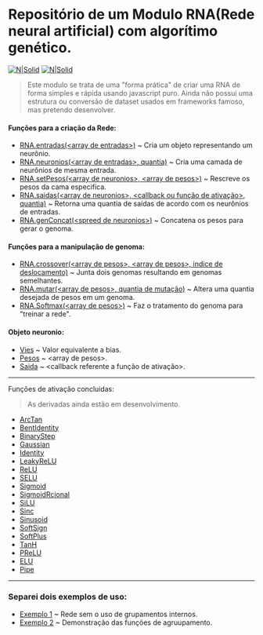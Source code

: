 # Repositório de um Modulo RNA(Rede neural artificial) com algorítimo genético.

[![N|Solid](https://cdn.discordapp.com/attachments/631607183301148672/724397007170568313/paypal.png)](https://www.paypal.com/cgi-bin/webscr?cmd=_donations&business=fabinhoec2210@gmail.com&item_name=F%C3%A1bio&currency_code=BRL)  [![N|Solid](https://cdn.discordapp.com/attachments/631607183301148672/724397005543178270/picpay.png)](https://app.picpay.com/user/smuu)

> Este modulo se trata de uma "forma prática" de criar uma RNA de forma simples e rápida usando javascript puro.
> Ainda não possui uma estrutura ou conversão de dataset usados em frameworks famoso, mas pretendo desenvolver.


#### Funções para a criação da Rede:
- [RNA.entradas(\<array de entradas>)]() ~ Cria um objeto representando um neurônio.
- [RNA.neuronios(\<array de entradas>, quantia)]() ~ Cria uma camada de neurônios de mesma entrada.
- [RNA.setPesos(\<array de neuronios>, \<array de pesos>)]() ~ Rescreve os pesos da cama especifica.
- [RNA.saidas(\<array de neuronios>, \<callback ou função de ativação>, quantia)]() ~ Retorna uma quantia de saídas de acordo com os neurônios de entradas.
- [RNA.genConcat(\<spreed de neuronios>)]() ~ Concatena os pesos para gerar o genoma.


#### Funções para a manipulação de genoma:
- [RNA.crossover(\<array de pesos>, \<array de pesos>, indice de deslocamento)]() ~ Junta dois genomas resultando em genomas semelhantes.
- [RNA.mutar(\<array de pesos>, quantia de mutação)]() ~ Altera uma quantia desejada de pesos em um genoma.
- [RNA.Softmax(\<array de pesos>)]() ~ Faz o tratamento do genoma para "treinar a rede".


#### Objeto neuronio:
- [Vies]() ~ Valor equivalente a bias.
- [Pesos]() ~ \<array de pesos>.
- [Saida]() ~ \<callback referente a função de ativação>.

---

Funções de ativação concluidas:
> As derivadas ainda estão em desenvolvimento.
- [ArcTan]()
- [BentIdentity]()
- [BinaryStep]()
- [Gaussian]()
- [Identity]()
- [LeakyReLU]()
- [ReLU]()
- [SELU]()
- [Sigmoid]()
- [SigmoidRcional]()
- [SiLU]()
- [Sinc]()
- [Sinusoid]()
- [SoftSign]()
- [SoftPlus]()
- [TanH]()
- [PReLU]()
- [ELU]()
- [Pipe]()

---
### Separei dois exemplos de uso:
- [Exemplo 1]() ~ Rede sem o uso de grupamentos internos.
- [Exemplo 2]() ~ Demonstração das funções de agruupamento.
